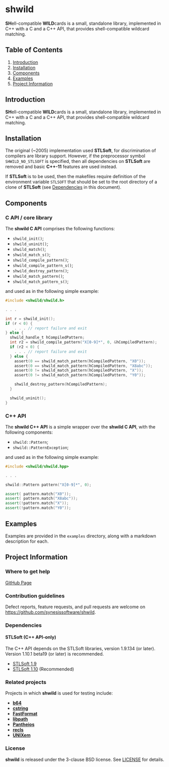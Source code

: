 # shwild
**SH**ell-compatible **WILD**cards is a small, standalone library, implemented in C++ with a C and a C++ API, that provides shell-compatible wildcard matching.

## Table of Contents

1. [Introduction](#introduction)
2. [Installation](#installation)
3. [Components](#components)
4. [Examples](#examples)
5. [Project Information](#project-information)

## Introduction

**SH**ell-compatible **WILD**cards is a small, standalone library, implemented in C++ with a C and a C++ API, that provides shell-compatible wildcard matching.

## Installation

The original (~2005) implementation used **STLSoft**, for discrimination of compilers are library support. However, if the preprocessor symbol `SHWILD_NO_STLSOFT` is specified, then all dependencies on **STLSoft** are removed and basic **C++-11** features are used instead.

If **STLSoft** is to be used, then the makefiles require definition of the environment variable `STLSOFT` that should be set to the root directory of a clone of **STLSoft** (see [Dependencies](#dependencies) in this document).

## Components

### C API / core library

The **shwild C API** comprises the following functions:
* `shwild_init()`;
* `shwild_uninit()`;
* `shwild_match()`;
* `shwild_match_s()`;
* `shwild_compile_pattern()`;
* `shwild_compile_pattern_s()`;
* `shwild_destroy_pattern()`;
* `shwild_match_pattern()`;
* `shwild_match_pattern_s()`;

and used as in the following simple example:

```C
#include <shwild/shwild.h>

. . .

int r = shwild_init();
if (r < 0) {
    . . . // report failure and exit
} else {
  shwild_handle_t hCompiledPattern;
  int r2 = shwild_compile_pattern("X[0-9]*", 0, &hCompiledPattern);
  if (r2 < 0) {
    . . . // report failure and exit
  } else {
    assert(0 == shwild_match_pattern(hCompiledPattern, "X0"));
    assert(0 == shwild_match_pattern(hCompiledPattern, "X8abc"));
    assert(0 != shwild_match_pattern(hCompiledPattern, "X"));
    assert(0 != shwild_match_pattern(hCompiledPattern, "Y0"));

    shwild_destroy_pattern(hCompiledPattern);
  }

  shwild_uninit();
}
```

### C++ API

The **shwild C++ API** is a simple wrapper over the **shwild C API**, with the following components:
* `shwild::Pattern`;
* `shwild::PatternException`;

and used as in the following simple example:

```cpp
#include <shwild/shwild.hpp>

. . .

shwild::Pattern pattern("X[0-9]*", 0);

assert( pattern.match("X0"));
assert( pattern.match("X8abc"));
assert(!pattern.match("X"));
assert(!pattern.match("Y0"));

```

## Examples

Examples are provided in the ```examples``` directory, along with a markdown description for each.

## Project Information

### Where to get help

[GitHub Page](https://github.com/synesissoftware/shwild "GitHub Page")

### Contribution guidelines

Defect reports, feature requests, and pull requests are welcome on https://github.com/synesissoftware/shwild.

### Dependencies

#### STLSoft (C++ API-only)

The C++ API depends on the STLSoft libraries, version 1.9.134 (or later). Version 1.10.1 beta19 (or later) is recommended.

* [STLSoft 1.9](http://github.com/synesissoftware/STLSoft-1.9/)
* [STLSoft 1.10](http://github.com/synesissoftware/STLSoft-1.10/) (Recommended)

### Related projects

Projects in which **shwild** is used for testing include:

* [**b64**](https://github.com/synesissoftware/b64)
* [**cstring**](https://github.com/synesissoftware/cstring)
* [**FastFormat**](https://github.com/synesissoftware/FastFormat)
* [**libpath**](https://github.com/synesissoftware/libpath)
* [**Pantheios**](https://github.com/synesissoftware/Pantheios)
* [**recls**](https://github.com/synesissoftware/recls)
* [**UNIXem**](https://github.com/synesissoftware/UNIXem)

### License

**shwild** is released under the 3-clause BSD license. See [LICENSE](./LICENSE) for details.

